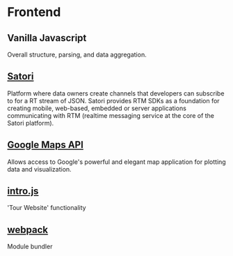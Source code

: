 # Frontend

## Vanilla Javascript

Overall structure, parsing, and data aggregation.

## [Satori][satori]

Platform where data owners create channels that developers can subscribe to for a RT stream of JSON.  Satori provides RTM SDKs as a foundation for creating mobile, web-based, embedded or server applications communicating with RTM (realtime messaging service at the core of the Satori platform).

## [Google Maps API][google]

Allows access to Google's powerful and elegant map application for plotting data and visualization.

## [intro.js][intro]

'Tour Website' functionality

## [webpack][wpack]

Module bundler



[satori]: https://www.satori.com/
[google]: https://developers.google.com/maps/documentation/javascript/
[honeypot]: https://en.wikipedia.org/wiki/Honeypot_(computing)
[wpack]: https://webpack.js.org/
[intro]: https://introjs.com/
